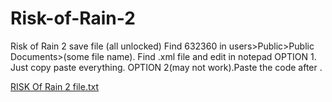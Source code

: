 # Risk-of-Rain-2
Risk of Rain 2 save file (all unlocked)
Find 632360 in users>Public>Public Documents>(some file name).
Find .xml file and edit in notepad
OPTION 1. Just copy paste everything.
OPTION 2(may not work).Paste the code after <user Profiles>.

[RISK Of Rain 2 file.txt](https://github.com/user-attachments/files/17061978/RISK.Of.Rain.2.file.txt)
